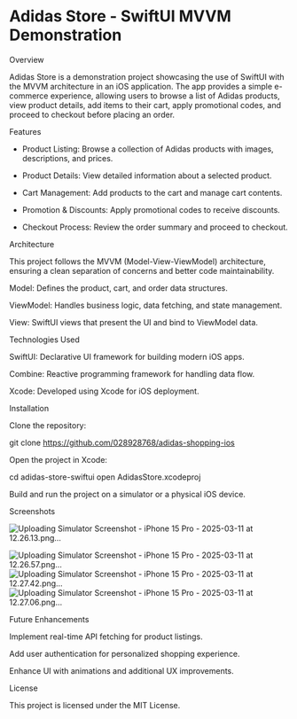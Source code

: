 # Adidas Store - SwiftUI MVVM Demonstration
Overview

  Adidas Store is a demonstration project showcasing the use of SwiftUI with the MVVM architecture in an iOS application. The app provides a simple e-commerce experience, allowing users to browse a list of Adidas products, view product details, add items to their cart, apply promotional codes, and proceed to checkout before placing an order.

Features

- Product Listing: Browse a collection of Adidas products with images, descriptions, and prices.

- Product Details: View detailed information about a selected product.

- Cart Management: Add products to the cart and manage cart contents.

- Promotion & Discounts: Apply promotional codes to receive discounts.

- Checkout Process: Review the order summary and proceed to checkout.

Architecture

This project follows the MVVM (Model-View-ViewModel) architecture, ensuring a clean separation of concerns and better code maintainability.

Model: Defines the product, cart, and order data structures.

ViewModel: Handles business logic, data fetching, and state management.

View: SwiftUI views that present the UI and bind to ViewModel data.

Technologies Used

SwiftUI: Declarative UI framework for building modern iOS apps.

Combine: Reactive programming framework for handling data flow.

Xcode: Developed using Xcode for iOS deployment.


Installation

Clone the repository:

git clone https://github.com/028928768/adidas-shopping-ios

Open the project in Xcode:

cd adidas-store-swiftui
open AdidasStore.xcodeproj

Build and run the project on a simulator or a physical iOS device.

Screenshots

![Uploading Simulator Screenshot - iPhone 15 Pro - 2025-03-11 at 12.26.13.png…]()

![Uploading Simulator Screenshot - iPhone 15 Pro - 2025-03-11 at 12.26.57.png…]()
![Uploading Simulator Screenshot - iPhone 15 Pro - 2025-03-11 at 12.27.42.png…]()
![Uploading Simulator Screenshot - iPhone 15 Pro - 2025-03-11 at 12.27.06.png…]()



Future Enhancements

Implement real-time API fetching for product listings.

Add user authentication for personalized shopping experience.

Enhance UI with animations and additional UX improvements.

License

This project is licensed under the MIT License.
